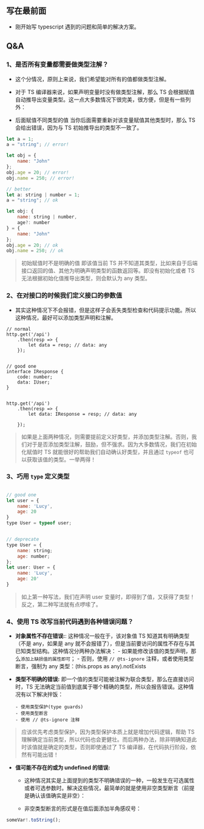 ## 写在最前面

-   刚开始写 typescript 遇到的问题和简单的解决方案。

## Q&A

### 1、是否所有变量都需要做类型注解？

-   这个分情况，原则上来说，我们希望能对所有的值都做类型注解。

-   对于 TS 编译器来说，如果声明变量时没有做类型注解，那么 TS 会根据赋值自动推导出变量类型。这一点大多数情况下很完美，很方便，但是有一些列外：

-   后面赋值不同类型的值
    当你后面需要重新对该变量赋值其他类型时，那么 TS 会给出错误，因为与 TS 初始推导出的类型不一致了。

```javascript
let a = 1;
a = "string"; // error!

let obj = {
    name: "John"
};
obj.age = 20; // error!
obj.name = 250; // error!

// better
let a: string | number = 1;
a = "string"; // ok

let obj: {
    name: string | number,
    age?: number
} = {
    name: "John"
};
obj.age = 20; // ok
obj.name = 250; // ok
```

> 初始赋值时不是明确的值
> 即该值当前 TS 并不知道其类型，比如来自于后端接口返回的值、其他为明确声明类型的函数返回等。即没有初始化或者 TS 无法根据初始化值推导出类型，则会默认为 any 类型。

### 2、在对接口的时候我们定义接口的参数值

-   其实这种情况下不会报错，但是这样子会丢失类型检查和代码提示功能。所以这种情况，最好可以添加类型声明和注解。

```
// normal
http.get('/api')
    .then(resp => {
        let data = resp; // data: any
    });


// good one
interface IResponse {
    code: number;
    data: IUser;
}


http.get('/api')
    .then(resp => {
        let data: IResponse = resp; // data: any

    });
```

> 如果是上面两种情况，则需要提前定义好类型，并添加类型注解。否则，我们对于是否添加类型注解，鼓励，但不强求。因为大多数情况，我们在初始化赋值时 TS 就能很好的帮助我们自动确认好类型，并且通过 `typeof` 也可以获取该值的类型。一举两得！

### 3、巧用 `type` 定义类型

```javascript

// good one
let user = {
    name: 'Lucy',
    age: 20
}
type User = typeof user;


// deprecate
type User = {
    name: string;
    age: number;
};
let user: User = {
    name: 'Lucy',
    age: 20'
}
```

> 如上第一种写法，我们在声明 user 变量时，即得到了值，又获得了类型！反之，第二种写法就有点啰嗦了。

### 4、使用 TS 改写当前代码遇到各种错误问题？

-   **对象属性不存在错误:**:
    这种情况一般在于，该对象值 TS 知道其有明确类型（不是 any，如果是 any 就不会报错了），但是当前要访问的属性不存在与其已知类型结构。这种情况分两种办法解决： - 如果能修改该值的类型声明，那么`添加上缺损值的属性即可`； - 否则，使用 `// @ts-ignore` 注释，或者使用类型断言，强制为 any 类型：(this.props as any).notExists

-   **类型不明确的错误:**
    即一个值的类型可能被注解为联合类型，那么在直接访问时，TS 无法确定当前值到底属于哪个精确的类型，所以会报告错误。这种情况有以下解决拌饭：

        - 使用类型保护(type guards)
        - 使用类型断言
        - 使用 // @ts-ignore 注释

> 应该优先考虑类型保护，因为类型保护本质上就是增加代码逻辑，帮助 TS 理解确定当前类型，所以代码也会更健壮。而后两种办法，除非明确知道此时该值就是确定的类型，否则即使通过了 TS 编译器，在代码执行阶段，依然有可能出错！

-   **值可能不存在的或为 undefined 的错误:**

    -   这种情况其实是上面提到的类型不明确错误的一种，一般发生在可选属性或者可选参数时。解决这些情况，最简单的就是使用非空类型断言（前提是确认该值确实是非空）：

    -   非空类型断言的形式是在值后面添加半角感叹号：

```javascript
someVar!.toString();
```
